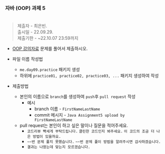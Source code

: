 <br/>

### 자바 (OOP) 과제 5 <br/><br/>
> 제출자 - 최은빈.  
> 출시일 - 22.09.29.  
> 제출기한 - ~22.10.07 23:59까지 
  
  

- [OOP 강의자료](https://echoiing-fastcampus-backend.notion.site/b378257ac977449aa23f150b122e8c42) 문제를 풀어서 제출하시오.  

- 파일 이름 작성법
  - ````me.day09.practice```` 패키지 생성
  - 하위에 ````practice01, practice02, practice03, ...````  패키지 생성하여 작성
- 제출방법
  - 본인의 이름으로 ````branch````를 생성하여 ````push````후 ````pull request```` 작성
    - 예시 
      - branch 이름 - ````FirstNameLastName````
      - commit 메시지 - ````Java Assignment5 upload by FirstNameLastName````
  - pull request는 본인이 하고 싶은 말이나 질문을 적어주세요.
    - ````코드리뷰 빡세게 부탁드립니다.```` ````클린한 코드인지 봐주세요.```` ````이 코드의 조금 더 나은 방법이 있을까요.````
    - ````~~번 문제 풀지 못했습니다.```` ````~~번 문제 풀이 방법을 알려주시면 감사하겠습니다.````
    - ````결과는 나왔는데 맞는지 모르겠습니다.````
  
